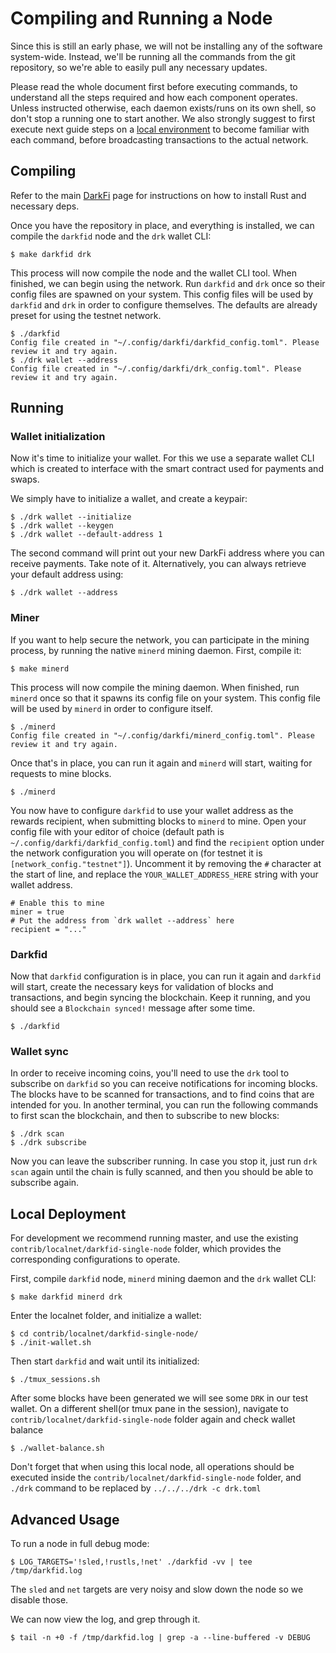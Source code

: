 Compiling and Running a Node
=========================

Since this is still an early phase, we will not be installing any of
the software system-wide. Instead, we'll be running all the commands
from the git repository, so we're able to easily pull any necessary
updates.

Please read the whole document first before executing commands, to
understand all the steps required and how each component operates.
Unless instructed otherwise, each daemon exists/runs on its own
shell, so don't stop a running one to start another.
We also strongly suggest to first execute next guide steps on a
[local environment](#local-deployment) to become familiar with
each command, before broadcasting transactions to the actual network.

## Compiling

Refer to the main [DarkFi](../index.html) page for instructions on how
to install Rust and necessary deps.

Once you have the repository in place, and everything is installed, we
can compile the `darkfid` node and the `drk` wallet CLI:

```
$ make darkfid drk
```

This process will now compile the node and the wallet CLI tool.
When finished, we can begin using the network. Run `darkfid` and `drk`
once so their config files are spawned on your system. This config files
will be used by `darkfid` and `drk` in order to configure themselves.
The defaults are already preset for using the testnet network.

```
$ ./darkfid
Config file created in "~/.config/darkfi/darkfid_config.toml". Please review it and try again.
$ ./drk wallet --address
Config file created in "~/.config/darkfi/drk_config.toml". Please review it and try again.
```

## Running

### Wallet initialization

Now it's time to initialize your wallet. For this we use a separate
wallet CLI which is created to interface with the smart contract used
for payments and swaps.

We simply have to initialize a wallet, and create a keypair:

```
$ ./drk wallet --initialize
$ ./drk wallet --keygen
$ ./drk wallet --default-address 1
```

The second command will print out your new DarkFi address where you
can receive payments. Take note of it. Alternatively, you can always
retrieve your default address using:

```
$ ./drk wallet --address
```

### Miner

If you want to help secure the network, you can participate in the mining
process, by running the native `minerd` mining daemon. First, compile it:

```
$ make minerd
```

This process will now compile the mining daemon. When finished, run
`minerd` once so that it spawns its config file on your system. This
config file will be used by `minerd` in order to configure itself.

```
$ ./minerd
Config file created in "~/.config/darkfi/minerd_config.toml". Please review it and try again.
```

Once that's in place, you can run it again and `minerd` will start,
waiting for requests to mine blocks.

```
$ ./minerd
```

You now have to configure `darkfid` to use your wallet address as the
rewards recipient, when submitting blocks to `minerd` to mine. Open
your config file with your editor of choice (default path is
`~/.config/darkfi/darkfid_config.toml`) and find the `recipient`
option under the network configuration you will operate on (for testnet
it is `[network_config."testnet"]`). Uncomment it by removing the `#`
character at the start of line, and replace the `YOUR_WALLET_ADDRESS_HERE`
string with your wallet address.

```
# Enable this to mine
miner = true
# Put the address from `drk wallet --address` here
recipient = "..."
```


### Darkfid

Now that `darkfid` configuration is in place, you can run it again and
`darkfid` will start, create the necessary keys for validation of blocks
and transactions, and begin syncing the blockchain. Keep it running,
and you should see a `Blockchain synced!` message after some time.

```
$ ./darkfid
```

### Wallet sync

In order to receive incoming coins, you'll need to use the `drk`
tool to subscribe on `darkfid` so you can receive notifications for
incoming blocks. The blocks have to be scanned for transactions,
and to find coins that are intended for you. In another terminal,
you can run the following commands to first scan the blockchain,
and then to subscribe to new blocks:

```
$ ./drk scan
$ ./drk subscribe
```

Now you can leave the subscriber running. In case you stop it, just
run `drk scan` again until the chain is fully scanned, and then you
should be able to subscribe again.

## Local Deployment

For development we recommend running master, and use the existing
`contrib/localnet/darkfid-single-node` folder, which provides
the corresponding configurations to operate.

First, compile `darkfid` node, `minerd` mining daemon and the `drk`
wallet CLI:

```
$ make darkfid minerd drk
```

Enter the localnet folder, and initialize a wallet:

```
$ cd contrib/localnet/darkfid-single-node/
$ ./init-wallet.sh
```

Then start `darkfid` and wait until its initialized:

```
$ ./tmux_sessions.sh
```

After some blocks have been generated we
will see some `DRK` in our test wallet.
On a different shell(or tmux pane in the session),
navigate to `contrib/localnet/darkfid-single-node`
folder again and check wallet balance

```
$ ./wallet-balance.sh
```

Don't forget that when using this local node, all operations
should be executed inside the `contrib/localnet/darkfid-single-node`
folder, and `./drk` command to be replaced by `../../../drk -c drk.toml`

## Advanced Usage

To run a node in full debug mode:

```
$ LOG_TARGETS='!sled,!rustls,!net' ./darkfid -vv | tee /tmp/darkfid.log
```

The `sled` and `net` targets are very noisy and slow down the node so
we disable those.

We can now view the log, and grep through it.

```
$ tail -n +0 -f /tmp/darkfid.log | grep -a --line-buffered -v DEBUG
```

